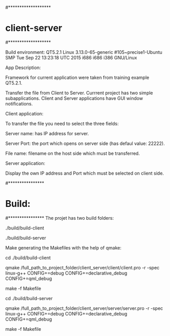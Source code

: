 #*******************
# client-server
#*******************

Build environment: QT5.2.1
Linux 3.13.0-65-generic #105~precise1-Ubuntu SMP Tue Sep 22 13:23:18 UTC 2015 i686 i686 i386 GNU/Linux

App Description:

Framework for current application were taken from training example QT5.2.1.

Transfer the file from Client to Server.
Currrent project has two simple subapplications. Client and Server applications
have GUI window notifications.

Client application:

To transfer the file you need to select the three fields:

Server name: has IP address for server.

Server Port: the port which opens on server side (has defaul value: 22222).

File name:   filename on the host side which must be transferred.


Server application:

Display the own IP address and Port which must be selected on client side.

#****************
# Build:
#****************
The projet has two build folders:

./build/build-client

./build/build-server

Make generating the Makefiles with the help of qmake:

cd ./build/build-client

qmake /full_path_to_project_folder/client_server/client/client.pro -r -spec linux-g++ CONFIG+=debug CONFIG+=declarative_debug CONFIG+=qml_debug

make -f Makefile


cd ./build/build-server

qmake /full_path_to_project_folder/client_server/server/server.pro -r -spec linux-g++ CONFIG+=debug CONFIG+=declarative_debug CONFIG+=qml_debug

make -f Makefile
